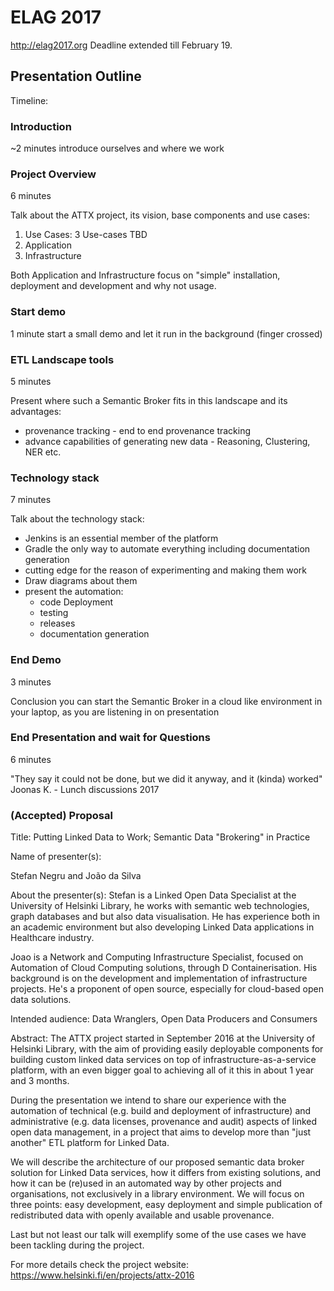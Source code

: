 # ELAG 2017

http://elag2017.org Deadline extended till February 19.

## Presentation Outline

Timeline:

### Introduction
~2 minutes
introduce ourselves and where we work

### Project Overview
6 minutes

Talk about the ATTX project, its vision, base components and use cases:
1. Use Cases: 3 Use-cases TBD
2. Application
3. Infrastructure

Both Application and Infrastructure focus on "simple" installation, deployment and development and why not usage.

### Start demo
1 minute
start a small demo and let it run in the background (finger crossed)

### ETL Landscape tools
5 minutes

Present where such a Semantic Broker fits in this landscape and its advantages:
* provenance tracking - end to end provenance tracking
* advance capabilities of generating new data - Reasoning, Clustering, NER etc.

### Technology stack
7 minutes

Talk about the technology stack:
* Jenkins is an essential member of the platform
* Gradle the only way to automate everything including documentation generation
* cutting edge for the reason of experimenting and making them work
* Draw diagrams about them
* present the automation:
    - code Deployment
    - testing
    - releases
    - documentation generation

### End Demo
3 minutes

Conclusion you can start the Semantic Broker in a cloud like environment in your laptop, as you are listening in on presentation


### End Presentation and wait for Questions
6 minutes

"They say it could not be done, but we did it anyway, and it (kinda) worked" Joonas K. - Lunch discussions 2017

### (Accepted) Proposal

Title:
Putting Linked Data to Work; Semantic Data "Brokering" in Practice

Name of presenter(s):

Stefan Negru and João da Silva

About the presenter(s):
Stefan is a Linked Open Data Specialist at the University of Helsinki Library, he works with semantic web technologies, graph databases and but also data visualisation. He has experience both in an academic environment but also developing Linked Data applications in Healthcare industry.

Joao is a Network and Computing Infrastructure Specialist, focused on Automation of Cloud Computing solutions, through D Containerisation. His background is on the development and implementation of infrastructure projects. He's a proponent of open source, especially for cloud-based open data solutions.

Intended audience:
Data Wranglers, Open Data Producers and Consumers

Abstract:
The ATTX project started in September 2016 at the University of Helsinki Library, with the aim of providing easily deployable components for building custom linked data services on top of infrastructure-as-a-service platform, with an even bigger goal to achieving all of it this in about 1 year and 3 months.

During the presentation we intend to share our experience with the automation of technical (e.g. build and deployment of infrastructure) and administrative (e.g. data licenses, provenance and audit) aspects of linked open data management, in a project that aims to develop more than "just another" ETL platform for Linked Data.

We will describe the architecture of our proposed semantic data broker solution for Linked Data services, how it differs from existing solutions, and how it can be (re)used in an automated way by other projects and organisations, not exclusively in a library environment. We will focus on three points: easy development, easy deployment and simple publication of redistributed data with openly available and usable provenance.

Last but not least our talk will exemplify some of the use cases we have been tackling during the project.

For more details check the project website: https://www.helsinki.fi/en/projects/attx-2016
